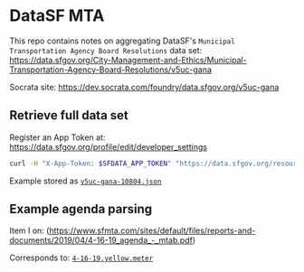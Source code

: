 # DataSF MTA

This repo contains notes on aggregating DataSF's `Municipal Transportation
Agency Board Resolutions` data set:
https://data.sfgov.org/City-Management-and-Ethics/Municipal-Transportation-Agency-Board-Resolutions/v5uc-gana

Socrata site:
https://dev.socrata.com/foundry/data.sfgov.org/v5uc-gana

## Retrieve full data set

Register an App Token at:
https://data.sfgov.org/profile/edit/developer_settings

```bash
curl -H "X-App-Token: $SFDATA_APP_TOKEN" "https://data.sfgov.org/resource/v5uc-gana.json?\$limit=10000&\$offset=0"
```

Example stored as [`v5uc-gana-10804.json`](v5uc-gana-10804.json)

## Example agenda parsing

Item I on:
(https://www.sfmta.com/sites/default/files/reports-and-documents/2019/04/4-16-19_agenda_-_mtab.pdf)

Corresponds to:
[`4-16-19.yellow.meter`](4-16-19.yellow.meter)
